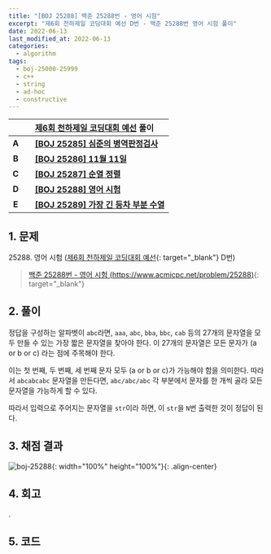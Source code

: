```yaml
---
title: "[BOJ 25288] 백준 25288번 - 영어 시험"
excerpt: "제6회 천하제일 코딩대회 예선 D번 - 백준 25288번 영어 시험 풀이"
date: 2022-06-13
last_modified_at: 2022-06-13
categories:
  - algorithm
tags:
  - boj-25000-25999
  - c++
  - string
  - ad-hoc
  - constructive
---
```


|||[제6회 천하제일 코딩대회 예선](https://burningfalls.github.io/contest/best2022-baekjoon-contest/) 풀이|
|:---:|:---:|:---|
|**A**||**[[BOJ 25285] 심준의 병역판정검사](https://burningfalls.github.io/algorithm/boj-25285/)**|
|**B**||**[[BOJ 25286] 11월 11일](https://burningfalls.github.io/algorithm/boj-25286/)**|
|**C**||**[[BOJ 25287] 순열 정렬](https://burningfalls.github.io/algorithm/boj-25287/)**|
|**D**||**[[BOJ 25288] 영어 시험](https://burningfalls.github.io/algorithm/boj-25288/)**|
|**E**||**[[BOJ 25289] 가장 긴 등차 부분 수열](https://burningfalls.github.io/algorithm/boj-25289/)**|

## 1. 문제
$25288$. 영어 시험 ([제6회 천하제일 코딩대회 예선](https://burningfalls.github.io/contest/gahui2022-baekjoon-contest/){: target="_blank"} D번)

> [백준 25288번 - 영어 시험 (https://www.acmicpc.net/problem/25288)](https://www.acmicpc.net/problem/25288){: target="_blank"}

## 2. 풀이

정답을 구성하는 알파벳이 `abc`라면, `aaa`, `abc`, `bba`, `bbc`, `cab` 등의 27개의 문자열을 모두 만들 수 있는 가장 짧은 문자열을 찾아야 한다. 이 27개의 문자열은 모든 문자가 (a or b or c) 라는 점에 주목해야 한다.

이는 첫 번째, 두 번째, 세 번째 문자 모두 (a or b or c)가 가능해야 함을 의미한다. 따라서 `abcabcabc` 문자열을 만든다면, `abc/abc/abc` 각 부분에서 문자를 한 개씩 골라 모든 문자열을 가능하게 할 수 있다.

따라서 입력으로 주어지는 문자열을 `str`이라 하면, 이 `str`을 `N`번 출력한 것이 정답이 된다.

## 3. 채점 결과

![boj-25288](https://user-images.githubusercontent.com/30232837/173262276-63efd8ec-f039-4e88-a003-8b3def718680.png "boj-25288"){: width="100%" height="100%"}{: .align-center}

## 4. 회고

.

## 5. 코드

<script src="https://gist.github.com/BurningFalls/fefa5bc7483157eb75a3c2bcf61b436d.js"></script>